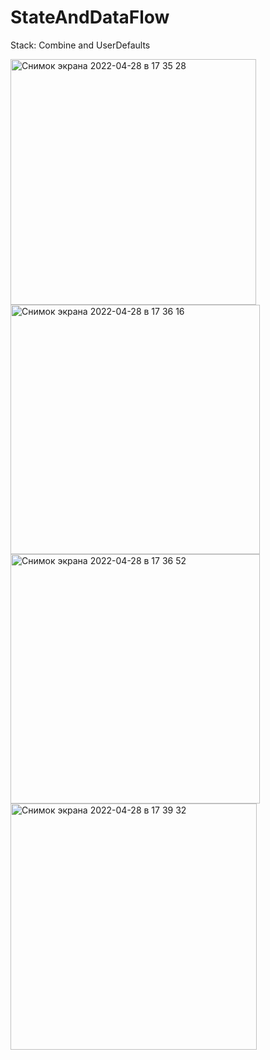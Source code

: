 # StateAndDataFlow
Stack: Combine and UserDefaults

<img width="393" alt="Снимок экрана 2022-04-28 в 17 35 28" src="https://user-images.githubusercontent.com/97124792/165777635-799df9c7-f2c8-4bc7-a04c-30d3f21b5c70.png"> <img width="399" alt="Снимок экрана 2022-04-28 в 17 36 16" src="https://user-images.githubusercontent.com/97124792/165777647-4fc7f1fb-ea3a-429a-bc12-1c07e8a49f8f.png"> <img width="399" alt="Снимок экрана 2022-04-28 в 17 36 52" src="https://user-images.githubusercontent.com/97124792/165777663-4f2deefd-3666-4065-9e9c-cf84be7d64ae.png"> <img width="394" alt="Снимок экрана 2022-04-28 в 17 39 32" src="https://user-images.githubusercontent.com/97124792/165778004-352f52ba-afbe-4491-b989-9f511715ea61.png">
